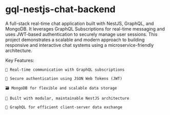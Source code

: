# gql-nestjs-chat-backend
A full-stack real-time chat application built with NestJS, GraphQL, and MongoDB. It leverages GraphQL Subscriptions for real-time messaging and uses JWT-based authentication to securely manage user sessions. This project demonstrates a scalable and modern approach to building responsive and interactive chat systems using a microservice-friendly architecture.

Key Features:

    📡 Real-time communication with GraphQL subscriptions

    🔐 Secure authentication using JSON Web Tokens (JWT)

    🗃️ MongoDB for flexible and scalable data storage

    🧠 Built with modular, maintainable NestJS architecture

    🚀 GraphQL for efficient client-server data exchange
